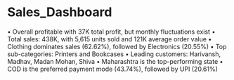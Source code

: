 # Sales_Dashboard

• Overall profitable with 37K total profit, but monthly fluctuations exist
• Total sales: 438K, with 5,615 units sold and 121K average order value
• Clothing dominates sales (62.62%), followed by Electronics (20.55%)
• Top sub-categories: Printers and Bookcases
• Leading customers: Harivansh, Madhav, Madan Mohan, Shiva
• Maharashtra is the top-performing state
• COD is the preferred payment mode (43.74%), followed by UPI (20.61%)
